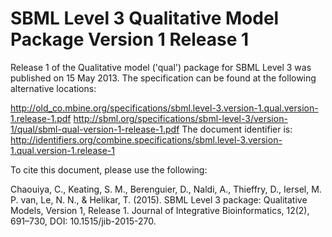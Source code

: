 # SBML Level 3 Qualitative Model Package Version 1 Release 1
Release 1 of the Qualitative model ('qual') package for SBML Level 3 was published on 15 May 2013. The specification can be found at the following alternative locations:

http://old_co.mbine.org/specifications/sbml.level-3.version-1.qual.version-1.release-1.pdf
http://sbml.org/specifications/sbml-level-3/version-1/qual/sbml-qual-version-1-release-1.pdf
The document identifier is: http://identifiers.org/combine.specifications/sbml.level-3.version-1.qual.version-1.release-1

To cite this document, please use the following:

Chaouiya, C., Keating, S. M., Berenguier, D., Naldi, A., Thieffry, D., Iersel, M. P. van, Le, N. N., & Helikar, T. (2015). SBML Level 3 package: Qualitative Models, Version 1, Release 1. Journal of Integrative Bioinformatics, 12(2), 691–730, DOI: 10.1515/jib-2015-270.